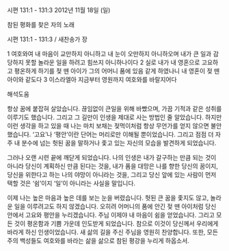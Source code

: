 시편 131:1 - 131:3 
2012년 11월 18일 (일)

참된 평화를 찾은 자의 노래



시편 131:1 - 131:3 / 새찬송가  장


1 여호와여 내 마음이 교만하지 아니하고 내 눈이 오만하지 아니하오며 내가 큰 일과 감당하지 못할 놀라운 일을 하려고 힘쓰지 아니하나이다
2 실로 내가 내 영혼으로 고요하고 평온하게 하기를 젖 뗀 아이가 그의 어머니 품에 있음 같게 하였나니 내 영혼이 젖 뗀 아이와 같도다
3 이스라엘아 지금부터 영원까지 여호와를 바랄지어다

해석도움





항상 꿈에 붙잡혀 살았습니다. 
끊임없이 큰일을 위해 바빴으며, 
가끔 기적과 같은 성취를 이루기도 했습니다. 
그리고 그 길만이 인생을 제대로 사는 방법인 줄 알았습니다. 
하지만 이런 생각을 하고 있을 때 
나는 마치 보채는 젖먹이처럼 항상 무언가를 얻지 않으면 불안했습니다. 
‘고요’나 ‘평안’이란 단어는 머리로만 이해될 뿐이었습니다. 
그리고 점점 더 자주 내 분수에 넘는 헛된 꿈을 말하거나 좇고 있는 
자신의 모습을 발견하게 되었습니다.  

그러나 오랜 시련 끝에 깨닫게 되었습니다. 
나의 인생은 내가 갈구하는 만큼 되는 것이 아니라 
당신이 계획하신 만큼 된다는 것을, 
내가 품을 대망은 나를 향한 당신의 꿈이지, 
당신을 위한다고 하는 나의 야망이 아니라는 것을, 
그리고 당신 앞에 있는 사람이 먼저 택할 것은 ‘쉼’이지 
‘일’이 아니라는 사실을 말입니다.  

이제 나는 높은 마음과 높은 데를 보는 눈을 버렸습니다. 
헛된 큰 꿈을 좇지도 않고, 놀라운 일을 이루려고도 하지 않겠습니다. 
오히려 어머니의 품에 안긴 젖 뗀 아이처럼 
당신 안에서 고요와 평안을 누리겠습니다. 
주님 이제야 내 마음이 쉼을 얻었습니다. 
그리고 모든 것이 평온함과 기쁨 가운데 인도받게 되었습니다. 
참으로 이것이 당신께서 우리에게 바라게 하신 인생이었습니다. 
새 삶의 길을 주신 주님을 영원히 찬양합니다. 
또한, 모든 주의 백성들도 
여호와를 바라는 삶을 삶으로 참된 평강을 누리게 하옵소서.